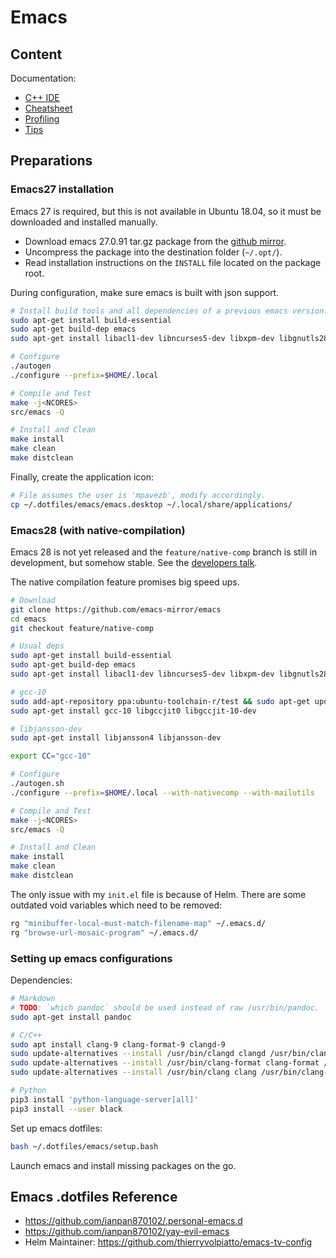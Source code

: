 # Emacs

## Content

Documentation:
- [C++ IDE](doc/cpp_ide.md)
- [Cheatsheet](doc/cheatsheet.md)
- [Profiling](doc/profiling.md)
- [Tips](doc/tips.md)

## Preparations

### Emacs27 installation 

Emacs 27 is required, but this is not available in Ubuntu 18.04, so it must be downloaded and installed manually.
- Download emacs 27.0.91 tar.gz package from the [github mirror](https://github.com/emacs-mirror/emacs/releases).
- Uncompress the package into the destination folder (`~/.opt/`).
- Read installation instructions on the `INSTALL` file located on the package root.

During configuration, make sure emacs is built with json support.
```bash
# Install build tools and all dependencies of a previous emacs version:
sudo apt-get install build-essential
sudo apt-get build-dep emacs
sudo apt-get install libacl1-dev libncurses5-dev libxpm-dev libgnutls28-dev texinfo gsfonts-x11 libjansson-dev

# Configure
./autogen
./configure --prefix=$HOME/.local

# Compile and Test
make -j<NCORES>
src/emacs -Q

# Install and Clean
make install
make clean
make distclean
```

Finally, create the application icon:
```bash
# File assumes the user is 'mpavezb', modify accordingly.
cp ~/.dotfiles/emacs/emacs.desktop ~/.local/share/applications/
```

### Emacs28 (with native-compilation)

Emacs 28 is not yet released and the `feature/native-comp` branch is still in development, but somehow stable. See the [developers talk](https://www.youtube.com/watch?v=zKHYZOAc_bQ).

The native compilation feature promises big speed ups.

```bash
# Download
git clone https://github.com/emacs-mirror/emacs
cd emacs
git checkout feature/native-comp

# Usual deps
sudo apt-get install build-essential
sudo apt-get build-dep emacs
sudo apt-get install libacl1-dev libncurses5-dev libxpm-dev libgnutls28-dev texinfo gsfonts-x11 git

# gcc-10
sudo add-apt-repository ppa:ubuntu-toolchain-r/test && sudo apt-get update
sudo apt-get install gcc-10 libgccjit0 libgccjit-10-dev

# libjansson-dev
sudo apt-get install libjansson4 libjansson-dev

export CC="gcc-10"

# Configure
./autogen.sh
./configure --prefix=$HOME/.local --with-nativecomp --with-mailutils

# Compile and Test
make -j<NCORES>
src/emacs -Q

# Install and Clean
make install
make clean
make distclean
```

The only issue with my `init.el` file is because of Helm. There are some outdated void variables which need to be removed:
```bash
rg "minibuffer-local-must-match-filename-map" ~/.emacs.d/
rg "browse-url-mosaic-program" ~/.emacs.d/
```


### Setting up emacs configurations

Dependencies:

```bash
# Markdown
# TODO: `which pandoc` should be used instead of raw /usr/bin/pandoc.
sudo apt-get install pandoc

# C/C++
sudo apt install clang-9 clang-format-9 clangd-9
sudo update-alternatives --install /usr/bin/clangd clangd /usr/bin/clangd-9 100
sudo update-alternatives --install /usr/bin/clang-format clang-format /usr/bin/clang-format-9 100
sudo update-alternatives --install /usr/bin/clang clang /usr/bin/clang-9 100

# Python
pip3 install 'python-language-server[all]'
pip3 install --user black
```

Set up emacs dotfiles:
```bash
bash ~/.dotfiles/emacs/setup.bash
```

Launch emacs and install missing packages on the go.


## Emacs .dotfiles Reference

- https://github.com/ianpan870102/.personal-emacs.d
- https://github.com/ianpan870102/yay-evil-emacs
- Helm Maintainer: https://github.com/thierryvolpiatto/emacs-tv-config
